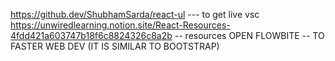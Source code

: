 https://github.dev/ShubhamSarda/react-ul  --- to get live vsc    <br>
https://unwiredlearning.notion.site/React-Resources-4fdd421a603747b18f6c8824326c8a2b    -- resources
OPEN FLOWBITE -- TO FASTER WEB DEV (IT IS SIMILAR TO BOOTSTRAP)

